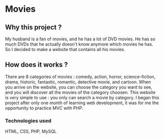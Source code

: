 # Movies

## Why this project ?

My husband is a fan of movies, and he has a lot of DVD movies. He has so much DVDs that he actually doesn't know anymore which movies he has.
So I decided to make a website that contains all his movies.

## How does it works ?

There are 8 categories of movies : comedy, action, horror, science-fiction, drama, historic, fantastic, romantic, detective movie, and cartoon.
When you arrive on the website, you can choose the category you want to see, and you will discover all the movies of the category choosen.
This website is very simple to use : you only can search a movie by category.
I began this project after only one month of learning web development, it was for me the opportunity to practice MVC with PHP.

### Technologies used
HTML, CSS, PHP, MySQL
